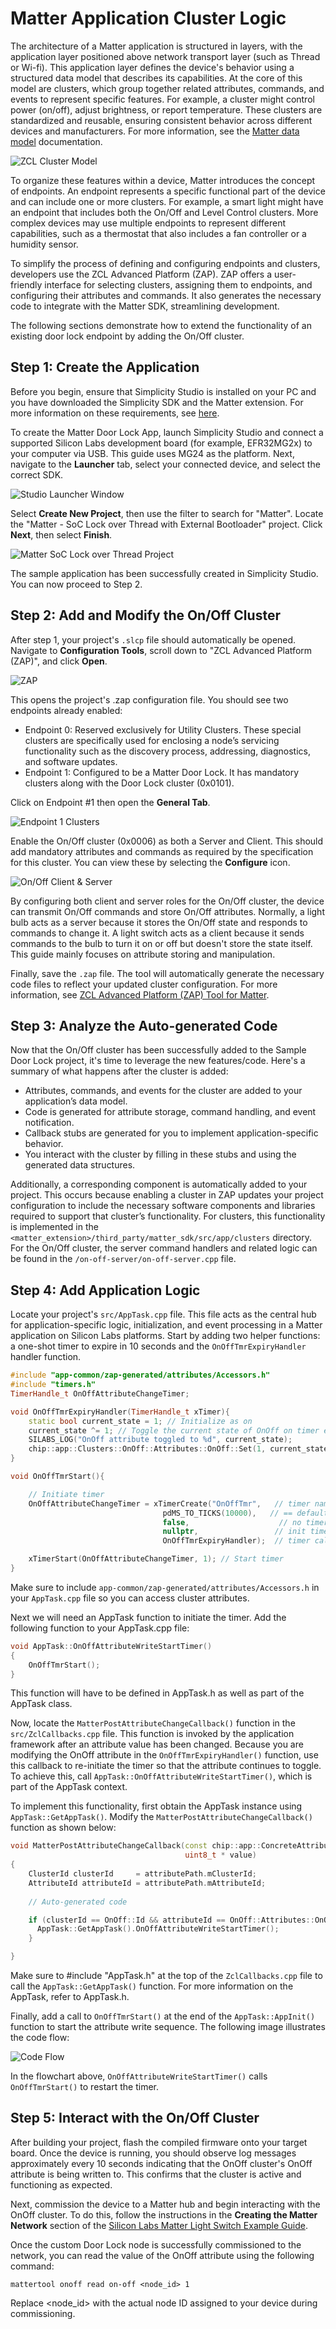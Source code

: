 # Matter Application Cluster Logic 

The architecture of a Matter application is structured in layers, with the application layer positioned above network transport layer (such as Thread or Wi-fi). This application layer defines the device's behavior using a structured data model that describes its capabilities. At the core of this model are clusters, which group together related attributes, commands, and events to represent specific features. For example, a cluster might control power (on/off), adjust brightness, or report temperature. These clusters are standardized and reusable, ensuring consistent behavior across different devices and manufacturers. For more information, see the [Matter data model](https://docs.silabs.com/matter/latest/matter-fundamentals-data-model/) documentation.

![ZCL Cluster Model](./images/ClusterLogicModel.jpg)

To organize these features within a device, Matter introduces the concept of endpoints. An endpoint represents a specific functional part of the device and can include one or more clusters. For example, a smart light might have an endpoint that includes both the On/Off and Level Control clusters. More complex devices may use multiple endpoints to represent different capabilities, such as a thermostat that also includes a fan controller or a humidity sensor.

To simplify the process of defining and configuring endpoints and clusters, developers use the ZCL Advanced Platform (ZAP). ZAP offers a user-friendly interface for selecting clusters, assigning them to endpoints, and configuring their attributes and commands. It also generates the necessary code to integrate with the Matter SDK, streamlining development.

The following sections demonstrate how to extend the functionality of an existing door lock endpoint by adding the On/Off cluster.

## Step 1: Create the Application

Before you begin, ensure that Simplicity Studio is installed on your PC and you have downloaded the Simplicity SDK and the Matter extension. For more information on these requirements, see [here](https://docs.silabs.com/matter/1.0.5/matter-studio/).

To create the Matter Door Lock App, launch Simplicity Studio and connect a supported Silicon Labs development board (for example, EFR32MG2x) to your computer via USB. This guide uses MG24 as the platform. Next, navigate to the **Launcher** tab, select your connected device, and select the correct SDK.

![Studio Launcher Window](./images/ClusterLogic1.png)

Select **Create New Project**, then use the filter to search for "Matter". Locate the "Matter - SoC Lock over Thread with External Bootloader" project. Click **Next**, then select **Finish**. 

![Matter SoC Lock over Thread Project](./images/ClusterLogic2.png)

The sample application has been successfully created in Simplicity Studio. You can now proceed to Step 2.

## Step 2: Add and Modify the On/Off Cluster 

After step 1, your project's `.slcp` file should automatically be opened. Navigate to **Configuration Tools**, scroll down to "ZCL Advanced Platform (ZAP)", and click **Open**.

![ZAP](./images/ClusterLogic3.png)

This opens the project's .zap configuration file. You should see two endpoints already enabled:
- Endpoint 0: Reserved exclusively for Utility Clusters. These special clusters are specifically used for enclosing a node’s servicing functionality such as the discovery process, addressing, diagnostics, and software updates.
- Endpoint 1: Configured to be a Matter Door Lock. It has mandatory clusters along with the Door Lock cluster (0x0101).

 Click on Endpoint #1 then open the **General Tab**. 

![Endpoint 1 Clusters](./images/ClusterLogic4.png)

Enable the On/Off cluster (0x0006) as both a Server and Client. This should add mandatory attributes and commands as required by the specification for this cluster. You can view these by selecting the **Configure** icon.

![On/Off Client & Server](./images/ClusterLogic5.png)

By configuring both client and server roles for the On/Off cluster, the device can transmit On/Off commands and store On/Off attributes. Normally, a light bulb acts as a server because it stores the On/Off state and responds to commands to change it. A light switch acts as a client because it sends commands to the bulb to turn it on or off but doesn't store the state itself.  This guide mainly focuses on attribute storing and manipulation.

Finally, save the `.zap` file. The tool will automatically generate the necessary code files to reflect your updated cluster configuration. For more information, see [ZCL Advanced Platform (ZAP) Tool for Matter](https://docs.silabs.com/matter/latest/matter-references/matter-zap).


## Step 3: Analyze the Auto-generated Code

Now that the On/Off cluster has been successfully added to the Sample Door Lock project, it's time to leverage the new features/code. Here's a summary of what happens after the cluster is added:

- Attributes, commands, and events for the cluster are added to your application’s data model.
- Code is generated for attribute storage, command handling, and event notification.
- Callback stubs are generated for you to implement application-specific behavior.
- You interact with the cluster by filling in these stubs and using the generated data structures.

Additionally, a corresponding component is automatically added to your project. This occurs because enabling a cluster in ZAP updates your project configuration to include the necessary software components and libraries required to support that cluster’s functionality. For clusters, this functionality is implemented in the `<matter_extension>/third_party/matter_sdk/src/app/clusters` directory. For the On/Off cluster, the server command handlers and related logic can be found in the `/on-off-server/on-off-server.cpp` file.

## Step 4: Add Application Logic 

Locate your project's `src/AppTask.cpp` file. This file acts as the central hub for application-specific logic, initialization, and event processing in a Matter application on Silicon Labs platforms. Start by adding two helper functions: a one-shot timer to expire in 10 seconds and the `OnOffTmrExpiryHandler` handler function.

```C++
#include "app-common/zap-generated/attributes/Accessors.h"
#include "timers.h"
TimerHandle_t OnOffAttributeChangeTimer;

void OnOffTmrExpiryHandler(TimerHandle_t xTimer){
    static bool current_state = 1; // Initialize as on
    current_state ^= 1; // Toggle the current state of OnOff on timer expiry
    SILABS_LOG("OnOff attribute toggled to %d", current_state);
    chip::app::Clusters::OnOff::Attributes::OnOff::Set(1, current_state); // Modify the attribute
}

void OnOffTmrStart(){

    // Initiate timer
    OnOffAttributeChangeTimer = xTimerCreate("OnOffTmr",   // timer name
                                  pdMS_TO_TICKS(10000),   // == default timer period (mS)
                                  false,                    // no timer reload (==one-shot)
                                  nullptr,                 // init timer id = app task obj context
                                  OnOffTmrExpiryHandler);  // timer callback handler

    xTimerStart(OnOffAttributeChangeTimer, 1); // Start timer
}
```

Make sure to include `app-common/zap-generated/attributes/Accessors.h` in your `AppTask.cpp` file so you can access cluster attributes. 

Next we will need an AppTask function to initiate the timer. Add the following function to your AppTask.cpp file:

```C++
void AppTask::OnOffAttributeWriteStartTimer()
{
    OnOffTmrStart();
}
```

This function will have to be defined in AppTask.h as well as part of the AppTask class.

Now, locate the `MatterPostAttributeChangeCallback()` function in the `src/ZclCallbacks.cpp` file. This function is invoked by the application framework after an attribute value has been changed. Because you are modifying the OnOff attribute in the `OnOffTmrExpiryHandler()` function, use this callback to re-initiate the timer so that the attribute continues to toggle. To achieve this, call `AppTask::OnOffAttributeWriteStartTimer()`, which is part of the AppTask context.

To implement this functionality, first obtain the AppTask instance using `AppTask::GetAppTask()`. Modify the `MatterPostAttributeChangeCallback()` function as shown below:

```C++
void MatterPostAttributeChangeCallback(const chip::app::ConcreteAttributePath & attributePath, uint8_t type, uint16_t size,
                                       uint8_t * value)
{
    ClusterId clusterId     = attributePath.mClusterId;
    AttributeId attributeId = attributePath.mAttributeId;
    
    // Auto-generated code 

    if (clusterId == OnOff::Id && attributeId == OnOff::Attributes::OnOff::Id){
      AppTask::GetAppTask().OnOffAttributeWriteStartTimer();
    }

}
```
Make sure to #include "AppTask.h" at the top of the `ZclCallbacks.cpp` file to call the `AppTask::GetAppTask()` function. For more information on the AppTask, refer to AppTask.h.

Finally, add a call to `OnOffTmrStart()` at the end of the `AppTask::AppInit()` function to start the attribute write sequence. The following image illustrates the code flow:

![Code Flow](./images/ClusterLogic6.jpg)

In the flowchart above, `OnOffAttributeWriteStartTimer()` calls `OnOffTmrStart()` to restart the timer.

## Step 5: Interact with the On/Off Cluster 

After building your project, flash the compiled firmware onto your target board. Once the device is running, you should observe log messages approximately every 10 seconds indicating that the OnOff cluster's OnOff attribute is being written to. This confirms that the cluster is active and functioning as expected.

Next, commission the device to a Matter hub and begin interacting with the OnOff cluster. To do this, follow the instructions in the **Creating the Matter Network** section of the [Silicon Labs Matter Light Switch Example Guide](https://docs.silabs.com/matter/2.6.0/matter-light-switch-example/02-thread-light-switch-example#creating-the-matter-network).

Once the custom Door Lock node is successfully commissioned to the network, you can read the value of the OnOff attribute using the following command:

```
mattertool onoff read on-off <node_id> 1
```

Replace <node_id> with the actual node ID assigned to your device during commissioning.